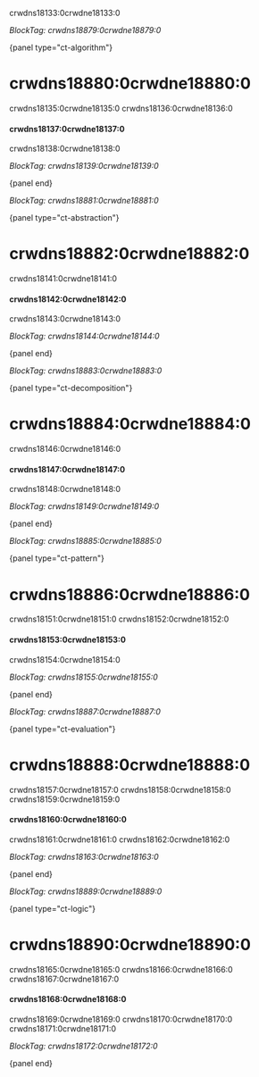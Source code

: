 crwdns18133:0crwdne18133:0

*BlockTag: crwdns18879:0crwdne18879:0*

{panel type="ct-algorithm"}

# crwdns18880:0crwdne18880:0

crwdns18135:0crwdne18135:0 crwdns18136:0crwdne18136:0

#### crwdns18137:0crwdne18137:0

crwdns18138:0crwdne18138:0

*BlockTag: crwdns18139:0crwdne18139:0*

{panel end}

*BlockTag: crwdns18881:0crwdne18881:0*

{panel type="ct-abstraction"}

# crwdns18882:0crwdne18882:0

crwdns18141:0crwdne18141:0

#### crwdns18142:0crwdne18142:0

crwdns18143:0crwdne18143:0

*BlockTag: crwdns18144:0crwdne18144:0*

{panel end}

*BlockTag: crwdns18883:0crwdne18883:0*

{panel type="ct-decomposition"}

# crwdns18884:0crwdne18884:0

crwdns18146:0crwdne18146:0

#### crwdns18147:0crwdne18147:0

crwdns18148:0crwdne18148:0

*BlockTag: crwdns18149:0crwdne18149:0*

{panel end}

*BlockTag: crwdns18885:0crwdne18885:0*

{panel type="ct-pattern"}

# crwdns18886:0crwdne18886:0

crwdns18151:0crwdne18151:0 crwdns18152:0crwdne18152:0

#### crwdns18153:0crwdne18153:0

crwdns18154:0crwdne18154:0

*BlockTag: crwdns18155:0crwdne18155:0*

{panel end}

*BlockTag: crwdns18887:0crwdne18887:0*

{panel type="ct-evaluation"}

# crwdns18888:0crwdne18888:0

crwdns18157:0crwdne18157:0 crwdns18158:0crwdne18158:0 crwdns18159:0crwdne18159:0

#### crwdns18160:0crwdne18160:0

crwdns18161:0crwdne18161:0 crwdns18162:0crwdne18162:0

*BlockTag: crwdns18163:0crwdne18163:0*

{panel end}

*BlockTag: crwdns18889:0crwdne18889:0*

{panel type="ct-logic"}

# crwdns18890:0crwdne18890:0

crwdns18165:0crwdne18165:0 crwdns18166:0crwdne18166:0 crwdns18167:0crwdne18167:0

#### crwdns18168:0crwdne18168:0

crwdns18169:0crwdne18169:0 crwdns18170:0crwdne18170:0 crwdns18171:0crwdne18171:0

*BlockTag: crwdns18172:0crwdne18172:0*

{panel end}